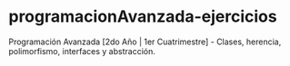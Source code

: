 # programacionAvanzada-ejercicios
Programación Avanzada [2do Año | 1er Cuatrimestre] - Clases, herencia, polimorfismo, interfaces y abstracción. 
